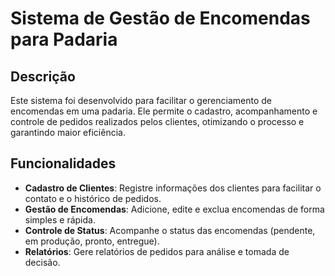 # Sistema de Gestão de Encomendas para Padaria

## Descrição
Este sistema foi desenvolvido para facilitar o gerenciamento de encomendas em uma padaria. Ele permite o cadastro, acompanhamento e controle de pedidos realizados pelos clientes, otimizando o processo e garantindo maior eficiência.

## Funcionalidades
- **Cadastro de Clientes**: Registre informações dos clientes para facilitar o contato e o histórico de pedidos.
- **Gestão de Encomendas**: Adicione, edite e exclua encomendas de forma simples e rápida.
- **Controle de Status**: Acompanhe o status das encomendas (pendente, em produção, pronto, entregue).
- **Relatórios**: Gere relatórios de pedidos para análise e tomada de decisão.
